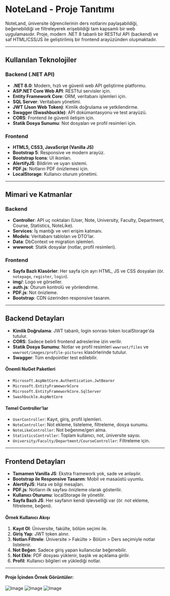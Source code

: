 # NoteLand - Proje Tanıtımı

NoteLand, üniversite öğrencilerinin ders notlarını paylaşabildiği, beğenebildiği ve filtreleyerek erişebildiği tam kapsamlı bir web uygulamasıdır. Proje, modern .NET 8 tabanlı bir RESTful API (backend) ve saf HTML/CSS/JS ile geliştirilmiş bir frontend arayüzünden oluşmaktadır.

---


## Kullanılan Teknolojiler

### Backend (.NET API)

- **.NET 8.0**: Modern, hızlı ve güvenli web API geliştirme platformu.
- **ASP.NET Core Web API**: RESTful servisler için.
- **Entity Framework Core**: ORM, veritabanı işlemleri için.
- **SQL Server**: Veritabanı yönetimi.
- **JWT (Json Web Token)**: Kimlik doğrulama ve yetkilendirme.
- **Swagger (Swashbuckle)**: API dokümantasyonu ve test arayüzü.
- **CORS**: Frontend ile güvenli iletişim için.
- **Statik Dosya Sunumu**: Not dosyaları ve profil resimleri için.

### Frontend

- **HTML5, CSS3, JavaScript (Vanilla JS)**
- **Bootstrap 5**: Responsive ve modern arayüz.
- **Bootstrap Icons**: UI ikonları.
- **AlertifyJS**: Bildirim ve uyarı sistemi.
- **PDF.js**: Notların PDF önizlemesi için.
- **LocalStorage**: Kullanıcı oturum yönetimi.

---

## Mimari ve Katmanlar

### Backend

- **Controller**: API uç noktaları (User, Note, University, Faculty, Department, Course, Statistics, NoteLike).
- **Services**: İş mantığı ve veri erişim katmanı.
- **Models**: Veritabanı tabloları ve DTO'lar.
- **Data**: DbContext ve migration işlemleri.
- **wwwroot**: Statik dosyalar (notlar, profil resimleri).

### Frontend

- **Sayfa Bazlı Klasörler**: Her sayfa için ayrı HTML, JS ve CSS dosyaları (ör. `notepage`, `register`, `login`).
- **img/**: Logo ve görseller.
- **auth.js**: Oturum kontrolü ve yönlendirme.
- **PDF.js**: Not önizleme.
- **Bootstrap**: CDN üzerinden responsive tasarım.

---

## Backend Detayları

- **Kimlik Doğrulama**: JWT tabanlı, login sonrası token localStorage'da tutulur.
- **CORS**: Sadece belirli frontend adreslerine izin verilir.
- **Statik Dosya Sunumu**: Notlar ve profil resimleri `wwwroot/files` ve `wwwroot/images/profile-pictures` klasörlerinde tutulur.
- **Swagger**: Tüm endpointler test edilebilir.

#### Önemli NuGet Paketleri

- `Microsoft.AspNetCore.Authentication.JwtBearer`
- `Microsoft.EntityFrameworkCore`
- `Microsoft.EntityFrameworkCore.SqlServer`
- `Swashbuckle.AspNetCore`

#### Temel Controller'lar

- `UserController`: Kayıt, giriş, profil işlemleri.
- `NoteController`: Not ekleme, listeleme, filtreleme, dosya sunumu.
- `NoteLikeController`: Not beğenme/geri alma.
- `StatisticsController`: Toplam kullanıcı, not, üniversite sayısı.
- `University/Faculty/Department/CourseController`: Filtreleme için.

---

## Frontend Detayları

- **Tamamen Vanilla JS**: Ekstra framework yok, sade ve anlaşılır.
- **Bootstrap ile Responsive Tasarım**: Mobil ve masaüstü uyumlu.
- **AlertifyJS**: Hata ve bilgi mesajları.
- **PDF.js**: Notların ilk sayfası önizleme olarak gösterilir.
- **Kullanıcı Oturumu**: localStorage ile yönetilir.
- **Sayfa Bazlı JS**: Her sayfanın kendi işlevselliği var (ör. not ekleme, filtreleme, beğeni).

#### Örnek Kullanıcı Akışı

1. **Kayıt Ol**: Üniversite, fakülte, bölüm seçimi ile.
2. **Giriş Yap**: JWT token alınır.
3. **Notları Filtrele**: Üniversite > Fakülte > Bölüm > Ders seçimiyle notlar listelenir.
4. **Not Beğen**: Sadece giriş yapan kullanıcılar beğenebilir.
5. **Not Ekle**: PDF dosyası yüklenir, başlık ve açıklama girilir.
6. **Profil**: Kullanıcı bilgileri ve yüklediği notlar.

---
#### Proje İçinden Örnek Görüntüler:

![Image](https://github.com/user-attachments/assets/02896d45-3b42-4e2c-a194-9a430e44d53d)
![Image](https://github.com/user-attachments/assets/2c7b7f07-577e-48f4-9b70-df4690aa1df3)
![Image](https://github.com/user-attachments/assets/7d8b0683-4704-4c6d-bfae-f8611a53f37c)

